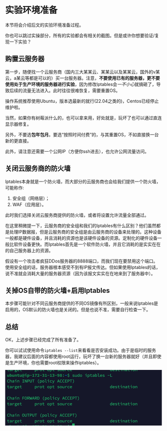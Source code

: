 # 实验环境准备

本节将会介绍后文的实验环境准备过程。

你也可以跳过实操部分，所有的实验都会有相关的截图。但是或许你想要验证/复现一下实验？

## 购置云服务器

第一步，随便找一个云服务商（国内三大某某云、某某云以及某某云，国外的v某云，a某云等都是可以的）买一台服务器。注意，**不要使用已有的服务器，更不要使用处于生产环境的服务器进行实验**，因为修改Iptables会*一不小心*就搞砸了，导致后续的流量无法进入。此时往往很难恢复，需要重置OS。

操作系统推荐使用Ubuntu，版本选最新的就行(22.04之类的)，Centos已经停止维护啦。

当然，如果你有树莓派什么的，也可以拿来用，好处就是，玩坏了也可以通过直连显示器修复。

另外，不要选**包年包月**。要选“按照时间付费”的，与其重置OS，不如直接换一台新的更直接。

此外，请注意还需要一个公网IP（方便你ssh进去），也允许公网流量访问。

## 关闭云服务商的防火墙

Iptables本身就是一个防火墙，而大部分的云服务商也会给我们提供一个防火墙，可能称作:
1. 安全组（网络层）；
2. WAF（应用层）。

此时我们选择关闭云服务商提供的防火墙，或者将设置允许流量全部通过。

在这里稍微提一下，云服务商的安全组和我们的Iptables有什么区别？他们虽然都是处理IP数据报，但是云服务商的安全组是由云服务商的设备来处理的。这种设备一般都是硬件设备，并且消耗的资源也是该硬件设备的资源。定制化的硬件设备一般比软件设备更快。而Iptables首先是一个软件防火墙，并且它消耗的是实实在在的自己服务器上的资源。

假设有一个攻击者疯狂DDos服务器的8888端口，而我们现在要禁用这个端口。使用安全组的话，服务器根本感受不到有IP报文传达。但如果使用Iptables的话，说不准就会消耗大量的服务器资源（因为该报文实实在在地来到了服务器中）。

## 关掉OS自带的防火墙+启用Iptables

本步骤可能针对不同云服务商提供的不同OS镜像有所区别，一般来说Iptables是启用的，OS默认的防火墙也是关闭的。但是也说不准，需要自行检查一下。


## 总结

OK，上述步骤已经完成了所有准备了。

你可以试试使用命令`iptables --list`来看看是否安装成功。由于是临时的服务器，我建议后面的内容都使用root运行，玩坏了换一台新的服务器就好（并且即使是生产环境，你也需要root权限来操作iptables）。

![](./images/iptables-1.png)
